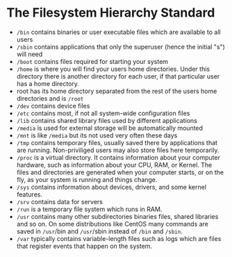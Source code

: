 # The Filesystem Hierarchy Standard

- `/bin` contains binaries or user executable files which are available to all users
- `/sbin` contains applications that only the superuser (hence the initial "s") will need
- `/boot` contains files required for starting  your system
- `/home` is where you will find your users home directories. Under this directory there is another directory for each user, if that particular user has a home directory.
- root has its home directory separated from the rest of the users home directories and is `/root`
- `/dev` contains device files
- `/etc` contains most, if not all system-wide configuration files
- `/lib` contains shared library files used by different applications
- `/media` is used for external storage will be automatically mounted
- `/mnt` is like `/media` but its not used very often these days
- `/tmp` contains temporary files, usually saved there by applications that are running. Non-priviliged users may also store files here temporarily.
- `/proc` is a virtual directory. It contains information about your computer hardware, such as information about your CPU, RAM, or Kernel. The files and directories are generated when your computer starts, or on the fly, as your system is running and things change. 
- `/sys` contains information about devices, drivers, and some kernel features. 
- `/srv` contains data for servers
- `/run` is a temporary file system which runs in RAM.
- `/usr` contains many other subdirectories binaries files, shared libraries and so on. On some distributions like CentOS many commands are saved in `/usr`/bin and `/usr`/sbin instead of `/bin` and `/sbin`.
- `/var` typically contains variable-length files such as logs which are files that register events that happen on the system. 